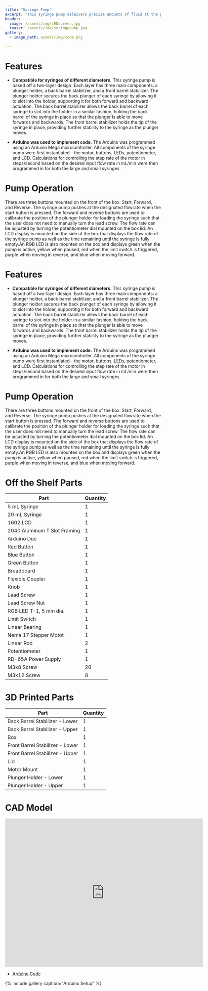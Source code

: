 ```yaml
---
title: "Syringe Pump"
excerpt: "This syringe pump deleivers precise amounts of fluid at the push of a button!"
header:
  image: /assets/img/LEDscreen.jpg
  teaser: /assets/img/syringepump.jpg
gallery:
  - image_path: assets/img/code.png
   
---
```


# Features


* **Compatible for syringes of different diameters.** This syringe pump is based off a two-layer design. Each layer has three main components: a plunger holder, a back barrel stabilizer, and a front barrel stabilizer. The plunger holder secures the back plunger of each syringe by allowing it to slot into the holder, supporting it for both forward and backward actuation. The back barrel stabilizer allows the back barrel of each syringe to slot into the holder in a similar fashion, holding the back barrel of the syringe in place so that the plunger is able to move forwards and backwards. The front barrel stabilizer holds the tip of the syringe in place, providing further stability to the syringe as the plunger moves.

* **Arduino was used to implement code.** The Arduino was programmed using an Arduino Mega microcontroller. All components of the syringe pump were first instantiated - the motor, buttons, LEDs, potentiometer, and LCD. Calculations for controlling the step rate of the motor in steps/second based on the desired input flow rate in mL/min were then programmed in for both the large and small syringes. 

# Pump Operation


There are three buttons mounted on the front of the box: Start, Forward, and Reverse. The syringe pump pushes at the designated flowrate when the start button is pressed. The forward and reverse buttons are used to calibrate the position of the plunger holder for loading the syringe such that the user does not need to manually turn the lead screw. The flow rate can be adjusted by turning the potentiometer dial mounted on the box lid. An LCD display is mounted on the side of the box that displays the flow rate of the syringe pump as well as the time remaining until the syringe is fully empty.An RGB LED is also mounted on the box and displays green when the pump is active, yellow when paused, red when the limit switch is triggered, purple when moving in reverse, and blue when moving forward.


# Features


* **Compatible for syringes of different diameters.** This syringe pump is based off a two-layer design. Each layer has three main components: a plunger holder, a back barrel stabilizer, and a front barrel stabilizer. The plunger holder secures the back plunger of each syringe by allowing it to slot into the holder, supporting it for both forward and backward actuation. The back barrel stabilizer allows the back barrel of each syringe to slot into the holder in a similar fashion, holding the back barrel of the syringe in place so that the plunger is able to move forwards and backwards. The front barrel stabilizer holds the tip of the syringe in place, providing further stability to the syringe as the plunger moves.

* **Arduino was used to implement code.** The Arduino was programmed using an Arduino Mega microcontroller. All components of the syringe pump were first instantiated - the motor, buttons, LEDs, potentiometer, and LCD. Calculations for controlling the step rate of the motor in steps/second based on the desired input flow rate in mL/min were then programmed in for both the large and small syringes. 

# Pump Operation


There are three buttons mounted on the front of the box: Start, Forward, and Reverse. The syringe pump pushes at the designated flowrate when the start button is pressed. The forward and reverse buttons are used to calibrate the position of the plunger holder for loading the syringe such that the user does not need to manually turn the lead screw. The flow rate can be adjusted by turning the potentiometer dial mounted on the box lid. An LCD display is mounted on the side of the box that displays the flow rate of the syringe pump as well as the time remaining until the syringe is fully empty.An RGB LED is also mounted on the box and displays green when the pump is active, yellow when paused, red when the limit switch is triggered, purple when moving in reverse, and blue when moving forward.

# Off the Shelf Parts


| Part | Quantity |
| --- | --- |
| 5 mL Syringe | 1|
| 20 mL Syringe | 1 |
| 1602 LCD | 1 |
| 2040 Aluminum T Slot Framing | 1 |
| Arduino Due | 1 |
| Red Button | 1 |
| Blue Button | 1 |
| Green Button | 1 |
| Breadboard | 1 |
| Flexible Coupler| 1 |
| Knob | 1 |
| Lead Screw | 1 |
| Lead Screw Nut | 1 |
| RGB LED T-1, 5 mm dia. | 1 |
| Limit Switch | 1 |
| Linear Bearing | 1 |
| Nema 17 Stepper Motot | 1 |
| Linear Rod | 2 |
| Potentiometer | 1 |
| RD-65A Power Supply | 1 |
| M3x8 Screw | 20 |
| M3x12 Screw | 8 |

# 3D Printed Parts


| Part | Quantity |
| --- | --- |
| Back Barrel Stabilizer - Lower | 1 |
| Back Barrel Stabilizer - Upper | 1 |
| Box | 1 |
| Front Barrel Stabilizer - Lower | 1 |
| Front Barrel Stabilizer - Upper | 1 |
| Lid | 1 |
| Motor Mount | 1 |
| Plunger Holder - Lower | 1 |
| Plunger Holder - Upper | 1 |


# CAD Model
<iframe src="https://vanderbilt643.autodesk360.com/shares/public/SH35dfcQT936092f0e430b83a7ea45015764?mode=embed" width="640" height="480" allowfullscreen="true" webkitallowfullscreen="true" mozallowfullscreen="true"  frameborder="0"></iframe>



* [Arduino Code](https://online.flippingbook.com/view/300185945/)

{% include gallery caption="Arduino Setup" %}


